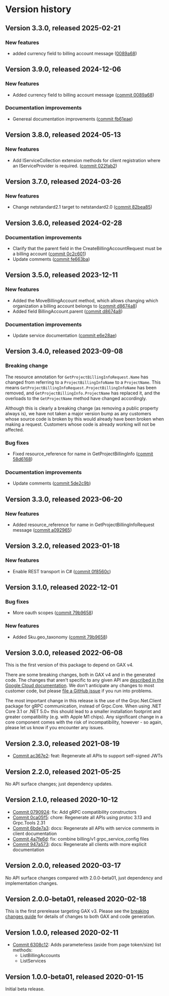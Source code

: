# Version history

## Version 3.3.0, released 2025-02-21


### New features

* added currency field to billing account message ([0089a68](https://github.com/ldetmer/google-cloud-dotnet/commit/0089a686e6934b7c32b54dea46f778f7b3c3043b))

## Version 3.9.0, released 2024-12-06

### New features

- Added currency field to billing account message ([commit 0089a68](https://github.com/googleapis/google-cloud-dotnet/commit/0089a686e6934b7c32b54dea46f778f7b3c3043b))

### Documentation improvements

- Genereal documentation improvements ([commit fb61eae](https://github.com/googleapis/google-cloud-dotnet/commit/fb61eaee81d1ba2b125f7370890755e1412cfde2))

## Version 3.8.0, released 2024-05-13

### New features

- Add IServiceCollection extension methods for client registration where an IServiceProvider is required. ([commit 022fab2](https://github.com/googleapis/google-cloud-dotnet/commit/022fab203f28fb9c608972af7f8b83f571ae5694))

## Version 3.7.0, released 2024-03-26

### New features

- Change netstandard2.1 target to netstandard2.0 ([commit 82bea85](https://github.com/googleapis/google-cloud-dotnet/commit/82bea850661975b9750ac30753528cc9d2e05240))

## Version 3.6.0, released 2024-02-28

### Documentation improvements

- Clarify that the parent field in the CreateBillingAccountRequest must be a billing account ([commit 0c2c601](https://github.com/googleapis/google-cloud-dotnet/commit/0c2c6018b82fa49527b1b1108bc569cc4c9018c5))
- Update comments ([commit fe663ba](https://github.com/googleapis/google-cloud-dotnet/commit/fe663ba9a85fd347c4fd3a4fd554466dede34a7f))

## Version 3.5.0, released 2023-12-11

### New features

- Added the MoveBillingAccount method, which allows changing which organization a billing account belongs to ([commit d8674a8](https://github.com/googleapis/google-cloud-dotnet/commit/d8674a8ec8fed0314c4a0c557f05f47eb5139381))
- Added field BillingAccount.parent ([commit d8674a8](https://github.com/googleapis/google-cloud-dotnet/commit/d8674a8ec8fed0314c4a0c557f05f47eb5139381))

### Documentation improvements

- Update service documentation ([commit e6e28ae](https://github.com/googleapis/google-cloud-dotnet/commit/e6e28aea18f1fbd8d70e62eae8bbdc698e321565))
## Version 3.4.0, released 2023-09-08

### Breaking change

The resource annotation for `GetProjectBillingInfoRequest.Name` has changed from referring to a `ProjectBillingInfoName` to a `ProjectName`. This means `GetProjectBillingInfoRequest.ProjectBillingInfoName` has been removed, and `GetProjectBillingInfo.ProjectName` has replaced it, and the overloads to the `GetProjectName` method have changed accordingly.

Although this is clearly a breaking change (as removing a public property always is), we have not taken a major version bump as any customers whose source code is broken by this would already have been broken when making a request. Customers whose code is already working will not be affected.

### Bug fixes

- Fixed resource_reference for name in GetProjectBillingInfo ([commit 58d6168](https://github.com/googleapis/google-cloud-dotnet/commit/58d6168573e2039bae924d9a3e15ffe32aa38f0d))

### Documentation improvements

- Update comments ([commit 5de2c9b](https://github.com/googleapis/google-cloud-dotnet/commit/5de2c9b2badcd4b58642b12c5fa5413ed96be75f))

## Version 3.3.0, released 2023-06-20

### New features

- Added resource_reference for name in GetProjectBillingInfoRequest message ([commit a092965](https://github.com/googleapis/google-cloud-dotnet/commit/a092965c2e524581712dec037b73d2f3c0931abb))

## Version 3.2.0, released 2023-01-18

### New features

- Enable REST transport in C# ([commit 0f8560c](https://github.com/googleapis/google-cloud-dotnet/commit/0f8560c840725bf41bc060c8beecafc7d99f38eb))

## Version 3.1.0, released 2022-12-01

### Bug fixes

- More oauth scopes ([commit 79b9658](https://github.com/googleapis/google-cloud-dotnet/commit/79b965802715666be335a721886668bcbcd630dc))

### New features

- Added Sku.geo_taxonomy ([commit 79b9658](https://github.com/googleapis/google-cloud-dotnet/commit/79b965802715666be335a721886668bcbcd630dc))

## Version 3.0.0, released 2022-06-08

This is the first version of this package to depend on GAX v4.

There are some breaking changes, both in GAX v4 and in the generated
code. The changes that aren't specific to any given API are [described in the Google Cloud
documentation](https://cloud.google.com/dotnet/docs/reference/help/breaking-gax4).
We don't anticipate any changes to most customer code, but please [file a
GitHub issue](https://github.com/googleapis/google-cloud-dotnet/issues/new/choose)
if you run into problems.

The most important change in this release is the use of the Grpc.Net.Client package
for gRPC communication, instead of Grpc.Core. When using .NET Core 3.1 or .NET 5.0+
this should lead to a smaller installation footprint and greater compatibility (e.g.
with Apple M1 chips). Any significant change in a core component comes with the risk
of incompatibility, however - so again, please let us know if you encounter any
issues.


## Version 2.3.0, released 2021-08-19

- [Commit ac367e2](https://github.com/googleapis/google-cloud-dotnet/commit/ac367e2): feat: Regenerate all APIs to support self-signed JWTs

## Version 2.2.0, released 2021-05-25

No API surface changes; just dependency updates.

## Version 2.1.0, released 2020-10-12

- [Commit 0790924](https://github.com/googleapis/google-cloud-dotnet/commit/0790924): fix: Add gRPC compatibility constructors
- [Commit 0ca05f5](https://github.com/googleapis/google-cloud-dotnet/commit/0ca05f5): chore: Regenerate all APIs using protoc 3.13 and Grpc.Tools 2.31
- [Commit 6bde7a3](https://github.com/googleapis/google-cloud-dotnet/commit/6bde7a3): docs: Regenerate all APIs with service comments in client documentation
- [Commit 4a7fe6d](https://github.com/googleapis/google-cloud-dotnet/commit/4a7fe6d): fix: combine billing/v1 grpc_service_config files
- [Commit 947a573](https://github.com/googleapis/google-cloud-dotnet/commit/947a573): docs: Regenerate all clients with more explicit documentation

## Version 2.0.0, released 2020-03-17

No API surface changes compared with 2.0.0-beta01, just dependency
and implementation changes.

## Version 2.0.0-beta01, released 2020-02-18

This is the first prerelease targeting GAX v3. Please see the [breaking changes
guide](https://cloud.google.com/dotnet/docs/reference/help/breaking-gax2)
for details of changes to both GAX and code generation.

## Version 1.0.0, released 2020-02-11

- [Commit 6308c12](https://github.com/googleapis/google-cloud-dotnet/commit/6308c12): Adds parameterless (aside from page token/size) list methods:
  - ListBillingAccounts
  - ListServices

## Version 1.0.0-beta01, released 2020-01-15

Initial beta release.
